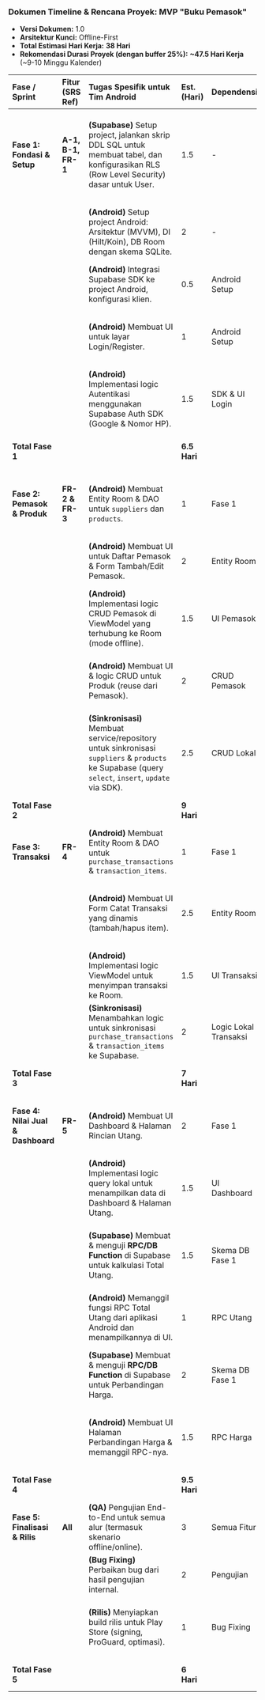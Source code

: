 ### **Dokumen Timeline & Rencana Proyek: MVP "Buku Pemasok"**

*   **Versi Dokumen:** 1.0
*   **Arsitektur Kunci:** Offline-First
*   **Total Estimasi Hari Kerja:** **38 Hari**
*   **Rekomendasi Durasi Proyek (dengan buffer 25%):** **~47.5 Hari Kerja** (~9-10 Minggu Kalender)

| **Fase / Sprint** | **Fitur (SRS Ref)** | **Tugas Spesifik untuk Tim Android** | **Est. (Hari)** | **Dependensi** | **Catatan & Kriteria Selesai (Done Criteria)** |
| :--- | :--- | :--- | :--- | :--- | :--- |
| **Fase 1: Fondasi & Setup** | **A-1, B-1, FR-1** | **(Supabase)** Setup project, jalankan skrip DDL SQL untuk membuat tabel, dan konfigurasikan RLS (Row Level Security) dasar untuk User. | 1.5 | - | **Selesai jika:** Tabel `users`, `suppliers`, `products`, `purchase_transactions`, `transaction_items` ada di Supabase. RLS memastikan user hanya bisa melihat data miliknya. |
| | | **(Android)** Setup project Android: Arsitektur (MVVM), DI (Hilt/Koin), DB Room dengan skema SQLite. | 2 | - | **Selesai jika:** Project Android bisa di-build, arsitektur dasar sudah ada, dan skema Room untuk semua tabel MVP sudah didefinisikan. |
| | | **(Android)** Integrasi Supabase SDK ke project Android, konfigurasi klien. | 0.5 | Android Setup | **Selesai jika:** Klien Supabase bisa diinisialisasi tanpa error saat aplikasi dimulai. |
| | | **(Android)** Membuat UI untuk layar Login/Register. | 1 | Android Setup | **Selesai jika:** Layar login dengan opsi Google dan Nomor HP sudah dibuat dalam bentuk layout XML/Compose. |
| | | **(Android)** Implementasi logic Autentikasi menggunakan Supabase Auth SDK (Google & Nomor HP). | 1.5 | SDK & UI Login | **Selesai jika:** Pengguna bisa mendaftar dan login menggunakan kedua metode. Session pengguna tersimpan. |
| **Total Fase 1** | | | **6.5 Hari** | | **Milestone: Prototipe berfungsi dengan alur autentikasi end-to-end.** |
| **Fase 2: Pemasok & Produk** | **FR-2 & FR-3** | **(Android)** Membuat Entity Room & DAO untuk `suppliers` dan `products`. | 1 | Fase 1 | **Selesai jika:** Semua @Entity dan @Dao untuk `suppliers` & `products` sudah dibuat dan terintegrasi dengan AppDatabase. |
| | | **(Android)** Membuat UI untuk Daftar Pemasok & Form Tambah/Edit Pemasok. | 2 | Entity Room | **Selesai jika:** Layar daftar pemasok (RecyclerView) dan form input untuk data pemasok sudah dibuat. |
| | | **(Android)** Implementasi logic CRUD Pemasok di ViewModel yang terhubung ke Room (mode offline). | 1.5 | UI Pemasok | **Selesai jika:** Pengguna bisa menambah, melihat, mengedit, dan menghapus pemasok secara lokal tanpa koneksi internet. |
| | | **(Android)** Membuat UI & logic CRUD untuk Produk (reuse dari Pemasok). | 2 | CRUD Pemasok | **Selesai jika:** Fungsionalitas CRUD lokal untuk produk berfungsi penuh, mengadopsi komponen dari fitur Pemasok. |
| | | **(Sinkronisasi)** Membuat service/repository untuk sinkronisasi `suppliers` & `products` ke Supabase (query `select`, `insert`, `update` via SDK). | 2.5 | CRUD Lokal | **Selesai jika:** Perubahan lokal pada pemasok & produk bisa disinkronkan ke Supabase saat online. |
| **Total Fase 2** | | | **9 Hari** | | **Milestone: Fitur data master berfungsi penuh offline & online.** |
| **Fase 3: Transaksi** | **FR-4** | **(Android)** Membuat Entity Room & DAO untuk `purchase_transactions` & `transaction_items`. | 1 | Fase 1 | **Selesai jika:** @Entity dan @Dao untuk kedua tabel transaksi sudah dibuat. |
| | | **(Android)** Membuat UI Form Catat Transaksi yang dinamis (tambah/hapus item). | 2.5 | Entity Room | **Selesai jika:** Pengguna bisa membuat transaksi, memilih pemasok, dan menambah/menghapus beberapa item produk dalam satu form. |
| | | **(Android)** Implementasi logic ViewModel untuk menyimpan transaksi ke Room. | 1.5 | UI Transaksi | **Selesai jika:** Transaksi baru berhasil disimpan ke dalam dua tabel di Room secara atomik. |
| | | **(Sinkronisasi)** Menambahkan logic untuk sinkronisasi `purchase_transactions` & `transaction_items` ke Supabase. | 2 | Logic Lokal Transaksi | **Selesai jika:** Transaksi yang dibuat offline berhasil diunggah ke Supabase saat online. |
| **Total Fase 3** | | | **7 Hari** | | **Milestone: Pengguna dapat mencatat data transaksional inti.** |
| **Fase 4: Nilai Jual & Dashboard** | **FR-5** | **(Android)** Membuat UI Dashboard & Halaman Rincian Utang. | 2 | Fase 1 | **Selesai jika:** Layout untuk Dashboard (kartu summary) dan layar Rincian Utang (list dikelompokkan) sudah dibuat. |
| | | **(Android)** Implementasi logic query lokal untuk menampilkan data di Dashboard & Halaman Utang. | 1.5 | UI Dashboard | **Selesai jika:** Data di UI Dashboard dan Rincian Utang diambil dari database Room. |
| | | **(Supabase)** Membuat & menguji **RPC/DB Function** di Supabase untuk kalkulasi Total Utang. | 1.5 | Skema DB Fase 1 | **Selesai jika:** Fungsi PostgreSQL yang menghitung `SUM` utang untuk satu user_id sudah ada dan bisa diuji di Supabase SQL Editor. |
| | | **(Android)** Memanggil fungsi RPC Total Utang dari aplikasi Android dan menampilkannya di UI. | 1 | RPC Utang | **Selesai jika:** Angka di kartu "Total Utang" di Dashboard menampilkan hasil dari panggilan RPC. |
| | | **(Supabase)** Membuat & menguji **RPC/DB Function** di Supabase untuk Perbandingan Harga. | 2 | Skema DB Fase 1 | **Selesai jika:** Fungsi PostgreSQL yang mengembalikan daftar harga termurah untuk suatu produk sudah dibuat. |
| | | **(Android)** Membuat UI Halaman Perbandingan Harga & memanggil RPC-nya. | 1.5 | RPC Harga | **Selesai jika:** Saat pengguna memilih produk, aplikasi memanggil RPC dan menampilkan daftar harga yang diurutkan. |
| **Total Fase 4** | | | **9.5 Hari** | | **Milestone: Semua fitur inti MVP telah dikembangkan.** |
| **Fase 5: Finalisasi & Rilis** | **All** | **(QA)** Pengujian End-to-End untuk semua alur (termasuk skenario offline/online). | 3 | Semua Fitur | **Selesai jika:** Ceklis pengujian untuk semua user flow telah dijalankan dan hasilnya didokumentasikan. |
| | | **(Bug Fixing)** Perbaikan bug dari hasil pengujian internal. | 2 | Pengujian | **Selesai jika:** Semua bug kritis dan mayor yang ditemukan telah diperbaiki. |
| | | **(Rilis)** Menyiapkan build rilis untuk Play Store (signing, ProGuard, optimasi). | 1 | Bug Fixing | **Selesai jika:** File AAB (Android App Bundle) yang sudah ditandatangani siap untuk diunggah ke Google Play Console. |
| **Total Fase 5** | | | **6 Hari** | | **Milestone: Aplikasi Siap Rilis (Release Candidate).** |
